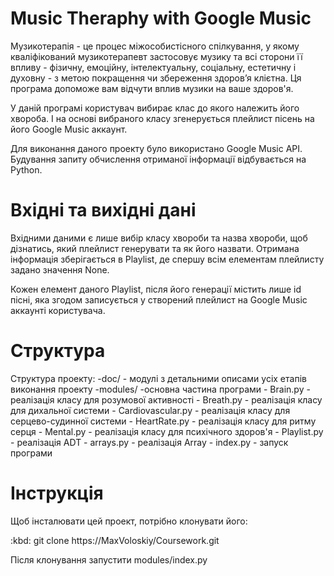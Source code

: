 # Music Theraphy with Google Music

Музикотерапія - це процес міжособистісного спілкування, у якому кваліфікований музикотерапевт застосовує музику та всі сторони її впливу - фізичну, емоційну, інтелектуальну, соціальну, естетичну і духовну - з метою покращення чи збереження здоров’я клієтна. Ця програма допоможе вам відчути вплив музики на ваше здоров'я.

У даній програмі користувач вибирає клас до якого належить його хвороба. І на основі вибраного класу згенерується плейлист пісень на його Google Music аккаунт.

Для виконання даного проекту було використано Google Music API. Будування запиту обчислення отриманої інформації відбувається на Python.

# Вхідні та вихідні дані

Вхідними даними є лише вибір класу хвороби та назва хвороби, щоб дізнатись, який плейлист генерувати та як його назвати. Отримана інформація зберігається в Playlist, де спершу всім елементам плейлисту задано значення None. 

Кожен елемент даного Playlist, після його генерації містить лише id пісні, яка згодом записується у створений плейлист на Google Music аккаунті користувача.

# Структура

Структура проекту:
  -doc/ - модулі з детальними описами усіх етапів виконання проекту
  -modules/ -основна частина програми
    - Brain.py - реалізація класу для розумової активності
    - Breath.py - реалізація класу для дихальної системи
    - Cardiovascular.py  - реалізація класу для серцево-судинної системи
    - HeartRate.py - реалізація класу для ритму серця
    - Mental.py - реалізація класу для психічного здоров'я
    - Playlist.py - реалізація ADT
    - arrays.py - реалізація Array
    - index.py - запуск програми
  
  
# Інструкція

Щоб інсталювати цей проект, потрібно клонувати його:

:kbd: git clone https://MaxVoloskiy/Coursework.git

Після клонування запустити modules/index.py
